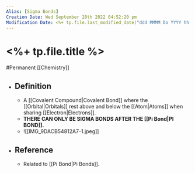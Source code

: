 ```yaml
---
Alias: [Sigma Bonds]
Creation Date: Wed September 28th 2022 04:52:20 pm 
Modification Date: <%+ tp.file.last_modified_date("ddd MMMM Do YYYY hh:mm:ss a") %>
---
```

# <%+ tp.file.title %>
#Permanent [[Chemistry]]

- ## Definition
	- A [[Covalent Compound|Covalent Bond]] where the [[Orbital|Orbitals]] rest above and below the [[Atom|Atoms]] when sharing [[Electron|Electrons]].
	- **THERE CAN ONLY BE SIGMA BONDS AFTER THE [[Pi Bond|PI BOND]].**
	- ![[IMG_9DACB54812A7-1.jpeg]]
- ## Reference
	- Related to [[Pi Bond|Pi Bonds]].